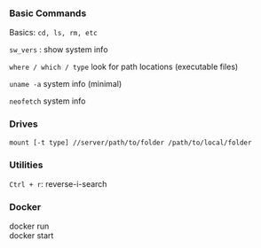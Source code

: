 


### Basic Commands
Basics: `cd, ls, rm, etc`

`sw_vers` : show system info

`where / which / type` look for path locations (executable files)

`uname -a` system info (minimal) 

`neofetch` system info

### Drives
`mount [-t type] //server/path/to/folder /path/to/local/folder`

### Utilities

`Ctrl + r`: reverse-i-search



### Docker
docker run\
docker start

